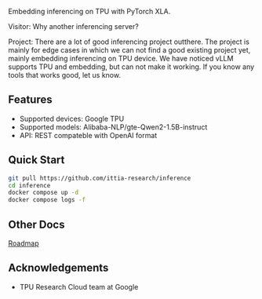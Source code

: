 Embedding inferencing on TPU with PyTorch XLA.

Visitor: Why another inferencing server?

Project: There are a lot of good inferencing project outthere. The project is mainly for edge cases in which we can not find a good existing project yet, mainly embedding inferencing on TPU device. We have noticed vLLM supports TPU and embedding, but can not make it working. If you know any tools that works good, let us know.

## Features
- Supported devices: Google TPU
- Supported models: Alibaba-NLP/gte-Qwen2-1.5B-instruct
- API: REST compateble with OpenAI format

## Quick Start
```bash
git pull https://github.com/ittia-research/inference
cd inference
docker compose up -d
docker compose logs -f
```

## Other Docs
[Roadmap](./docs/roadmap.md)

## Acknowledgements
- TPU Research Cloud team at Google
